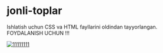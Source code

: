 # jonli-toplar
Ishlatish uchun CSS va HTML fayllarini oldindan tayyorlangan. FOYDALANISH UCHUN !!!

<a href="https://ibb.co/whvKnxG"><img src="https://i.ibb.co/hFqKGtQ/11111111.png" alt="11111111" border="0"></a>
